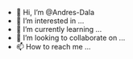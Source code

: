 - 👋 Hi, I’m @Andres-Dala
- 👀 I’m interested in ...
- 🌱 I’m currently learning ...
- 💞️ I’m looking to collaborate on ...
- 📫 How to reach me ...

<!---
Andres-Dala/Andres-Dala is a ✨ special ✨ repository because its `README.md` (this file) appears on your GitHub profile.
You can click the Preview link to take a look at your changes.
--->
